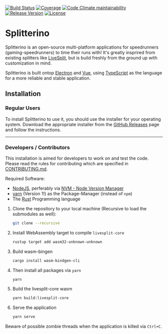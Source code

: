 [![Build Status](https://img.shields.io/endpoint.svg?url=https%3A%2F%2Factions-badge.atrox.dev%2Fprefixaut%2Fsplitterino%2Fbadge%3Fref%3Dmaster&style=for-the-badge)](https://actions-badge.atrox.dev/prefixaut/splitterino/goto?ref=master)
[![Coverage](https://img.shields.io/codeclimate/coverage/prefixaut/splitterino.svg?style=for-the-badge&logo=code-climate&logoColor=white)](https://codeclimate.com/github/prefixaut/splitterino)
[![Code Climate maintainability](https://img.shields.io/codeclimate/maintainability-percentage/prefixaut/splitterino?logo=code-climate&logoColor=white&style=for-the-badge)](https://codeclimate.com/github/prefixaut/splitterino)
[![Release Version](https://img.shields.io/github/release/prefixaut/splitterino.svg?style=for-the-badge)](https://github.com/prefixaut/splitterino/releases)
[![License](https://img.shields.io/github/license/prefixaut/splitterino.svg?style=for-the-badge)](https://github.com/prefixaut/splitterino/blob/master/LICENSE)

# Splitterino

Splitterino is an open-source multi-platform applications for speedrunners (gaming-speedrunners) to time their runs with! It's greatly insprired from existing splitters like [LiveSplit](http://livesplit.org/), but is build freshly from the ground up with customization in mind.

Splitterino is built ontop [Electron](https://electronjs.org/) and [Vue](https://vuejs.org/), using [TypeScript](https://www.typescriptlang.org/) as the language for a more reliable and stable application.

## Installation

### Regular Users

To install Splitterino to use it, you should use the installer for your operating system.
Download the appropriate installer from the [GitHub Releases](https://github.com/prefixaut/splitterino/releases) page and follow the instructions.

---

### Developers / Contributors

This installation is aimed for developers to work on and test the code.
Please read the rules for contributing which are specified in [CONTRIBUTING.md](./.github/CONTRIBUTING.md).

Required Software:
* [NodeJS](https://nodejs.org), perferably via [NVM - Node Version Manager](https://github.com/nvm-sh/nvm)
* [yarn](https://classic.yarnpkg.com) (Version 1!) as the Package-Manager (instead of `npm`)
* The [Rust](https://rust-lang.org) Programming language

1. Clone the repository to your local machine (Recursive to load the submodules as well):
    ```sh
    git clone --recursive 
    ```
2. Install WebAssembly target to compile `livesplit-core`
    ```sh
    rustup target add wasm32-unknown-unknown
    ```
3. Build wasm-bingen
    ```sh
    cargo install wasm-bindgen-cli
    ```
4. Then install all packages via `yarn`
    ```sh
    yarn
    ```
5. Build the livesplit-core wasm
    ```sh
    yarn build:livesplit-core
    ```
6. Serve the application
    ```sh
    yarn serve
    ```

Beware of possible zombie threads when the application is killed via `Ctrl+C`.